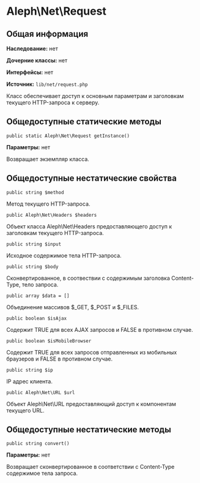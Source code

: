 Aleph\\Net\\Request
===================



Общая информация
----------------

**Наследование:** нет

**Дочерние классы:** нет

**Интерфейсы:** нет

**Источник:** `lib/net/request.php`



Класс обеспечивает доступ к основным параметрам и заголовкам текущего
HTTP-запроса к серверу.



Общедоступные статические методы
--------------------------------



~~~~~~~~~~~~~~~~~~~~~~~~~~~~~~~~~~~~~~~~~~~~~~~~~~~~~~~~~~~~~~~~~~~~~~~~~~~~~~~~
public static Aleph\Net\Request getInstance()
~~~~~~~~~~~~~~~~~~~~~~~~~~~~~~~~~~~~~~~~~~~~~~~~~~~~~~~~~~~~~~~~~~~~~~~~~~~~~~~~

**Параметры:** нет

Возвращает экземпляр класса.



Общедоступные нестатические свойства
------------------------------------



~~~~~~~~~~~~~~~~~~~~~~~~~~~~~~~~~~~~~~~~~~~~~~~~~~~~~~~~~~~~~~~~~~~~~~~~~~~~~~~~
public string $method
~~~~~~~~~~~~~~~~~~~~~~~~~~~~~~~~~~~~~~~~~~~~~~~~~~~~~~~~~~~~~~~~~~~~~~~~~~~~~~~~

Метод текущего HTTP-запроса.



~~~~~~~~~~~~~~~~~~~~~~~~~~~~~~~~~~~~~~~~~~~~~~~~~~~~~~~~~~~~~~~~~~~~~~~~~~~~~~~~
public Aleph\Net\Headers $headers
~~~~~~~~~~~~~~~~~~~~~~~~~~~~~~~~~~~~~~~~~~~~~~~~~~~~~~~~~~~~~~~~~~~~~~~~~~~~~~~~

Объект класса Aleph\\Net\\Headers предоставляющего доступ к заголовкам текущего
HTTP-запроса.



~~~~~~~~~~~~~~~~~~~~~~~~~~~~~~~~~~~~~~~~~~~~~~~~~~~~~~~~~~~~~~~~~~~~~~~~~~~~~~~~
public string $input
~~~~~~~~~~~~~~~~~~~~~~~~~~~~~~~~~~~~~~~~~~~~~~~~~~~~~~~~~~~~~~~~~~~~~~~~~~~~~~~~

Исходное содержимое тела HTTP-запроса.



~~~~~~~~~~~~~~~~~~~~~~~~~~~~~~~~~~~~~~~~~~~~~~~~~~~~~~~~~~~~~~~~~~~~~~~~~~~~~~~~
public string $body
~~~~~~~~~~~~~~~~~~~~~~~~~~~~~~~~~~~~~~~~~~~~~~~~~~~~~~~~~~~~~~~~~~~~~~~~~~~~~~~~

Сконвертированное, в соотвествии с содержимым заголовка Content-Type, тело
запроса.



~~~~~~~~~~~~~~~~~~~~~~~~~~~~~~~~~~~~~~~~~~~~~~~~~~~~~~~~~~~~~~~~~~~~~~~~~~~~~~~~
public array $data = []
~~~~~~~~~~~~~~~~~~~~~~~~~~~~~~~~~~~~~~~~~~~~~~~~~~~~~~~~~~~~~~~~~~~~~~~~~~~~~~~~

Объединение массивов \$_GET, \$_POST и \$_FILES.



~~~~~~~~~~~~~~~~~~~~~~~~~~~~~~~~~~~~~~~~~~~~~~~~~~~~~~~~~~~~~~~~~~~~~~~~~~~~~~~~
public boolean $isAjax
~~~~~~~~~~~~~~~~~~~~~~~~~~~~~~~~~~~~~~~~~~~~~~~~~~~~~~~~~~~~~~~~~~~~~~~~~~~~~~~~

Содержит TRUE для всех AJAX запросов и FALSE в противном случае.



~~~~~~~~~~~~~~~~~~~~~~~~~~~~~~~~~~~~~~~~~~~~~~~~~~~~~~~~~~~~~~~~~~~~~~~~~~~~~~~~
public boolean $isMobileBrowser
~~~~~~~~~~~~~~~~~~~~~~~~~~~~~~~~~~~~~~~~~~~~~~~~~~~~~~~~~~~~~~~~~~~~~~~~~~~~~~~~

Содержит TRUE для всех запросов отправленных из мобильных браузеров и FALSE в
противном случае.



~~~~~~~~~~~~~~~~~~~~~~~~~~~~~~~~~~~~~~~~~~~~~~~~~~~~~~~~~~~~~~~~~~~~~~~~~~~~~~~~
public string $ip
~~~~~~~~~~~~~~~~~~~~~~~~~~~~~~~~~~~~~~~~~~~~~~~~~~~~~~~~~~~~~~~~~~~~~~~~~~~~~~~~

IP адрес клиента.



~~~~~~~~~~~~~~~~~~~~~~~~~~~~~~~~~~~~~~~~~~~~~~~~~~~~~~~~~~~~~~~~~~~~~~~~~~~~~~~~
public Aleph\Net\URL $url
~~~~~~~~~~~~~~~~~~~~~~~~~~~~~~~~~~~~~~~~~~~~~~~~~~~~~~~~~~~~~~~~~~~~~~~~~~~~~~~~

Объект Aleph\\Net\\URL предоставляющий доступ к компонентам текущего URL.



Общедоступные нестатические методы
----------------------------------



~~~~~~~~~~~~~~~~~~~~~~~~~~~~~~~~~~~~~~~~~~~~~~~~~~~~~~~~~~~~~~~~~~~~~~~~~~~~~~~~
public string convert()
~~~~~~~~~~~~~~~~~~~~~~~~~~~~~~~~~~~~~~~~~~~~~~~~~~~~~~~~~~~~~~~~~~~~~~~~~~~~~~~~

**Параметры:** нет

Возвращает сконвертированное в соответствии с Content-Type содержимое тела
запроса.

